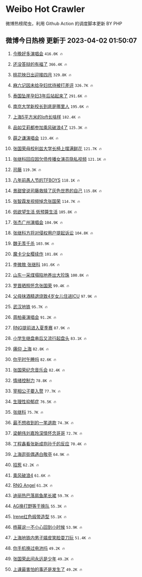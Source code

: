 # Weibo Hot Crawler 



微博热榜爬虫，利用 Github Action 的调度脚本更新 BY PHP 


## 微博今日热榜 更新于 2023-04-02 01:50:07 
1. [今晚好多演唱会](https://s.weibo.com/weibo?q=%E4%BB%8A%E6%99%9A%E5%A5%BD%E5%A4%9A%E6%BC%94%E5%94%B1%E4%BC%9A&t=31&band_rank=1&Refer=top) `416.0K 🔥` 

1. [还没答辩的有福了](https://s.weibo.com/weibo?q=%23%E8%BF%98%E6%B2%A1%E7%AD%94%E8%BE%A9%E7%9A%84%E6%9C%89%E7%A6%8F%E4%BA%86%23&t=31&band_rank=2&Refer=top) `366.4K 🔥` 

1. [桃花映日出迎接四月](https://s.weibo.com/weibo?q=%23%E6%A1%83%E8%8A%B1%E6%98%A0%E6%97%A5%E5%87%BA%E8%BF%8E%E6%8E%A5%E5%9B%9B%E6%9C%88%23&t=31&band_rank=3&Refer=top) `329.8K 🔥` 

1. [麻六记因未给孕妇优待被打差评](https://s.weibo.com/weibo?q=%23%E9%BA%BB%E5%85%AD%E8%AE%B0%E5%9B%A0%E6%9C%AA%E7%BB%99%E5%AD%95%E5%A6%87%E4%BC%98%E5%BE%85%E8%A2%AB%E6%89%93%E5%B7%AE%E8%AF%84%23&t=31&band_rank=4&Refer=top) `326.7K 🔥` 

1. [泰国坠崖孕妇3年后站起来了](https://s.weibo.com/weibo?q=%23%E6%B3%B0%E5%9B%BD%E5%9D%A0%E5%B4%96%E5%AD%95%E5%A6%873%E5%B9%B4%E5%90%8E%E7%AB%99%E8%B5%B7%E6%9D%A5%E4%BA%86%23&t=31&band_rank=5&Refer=top) `291.6K 🔥` 

1. [南京大学新校长到底是哪里人](https://s.weibo.com/weibo?q=%23%E5%8D%97%E4%BA%AC%E5%A4%A7%E5%AD%A6%E6%96%B0%E6%A0%A1%E9%95%BF%E5%88%B0%E5%BA%95%E6%98%AF%E5%93%AA%E9%87%8C%E4%BA%BA%23&t=31&band_rank=6&Refer=top) `195.6K 🔥` 

1. [上海5平方米的loft长啥样](https://s.weibo.com/weibo?q=%23%E4%B8%8A%E6%B5%B75%E5%B9%B3%E6%96%B9%E7%B1%B3%E7%9A%84loft%E9%95%BF%E5%95%A5%E6%A0%B7%23&t=31&band_rank=7&Refer=top) `182.4K 🔥` 

1. [品如艾莉都参加乘风破浪4了](https://s.weibo.com/weibo?q=%23%E5%93%81%E5%A6%82%E8%89%BE%E8%8E%89%E9%83%BD%E5%8F%82%E5%8A%A0%E4%B9%98%E9%A3%8E%E7%A0%B4%E6%B5%AA4%E4%BA%86%23&t=31&band_rank=8&Refer=top) `125.3K 🔥` 

1. [薛之谦演唱会](https://s.weibo.com/weibo?q=%E8%96%9B%E4%B9%8B%E8%B0%A6%E6%BC%94%E5%94%B1%E4%BC%9A&t=31&band_rank=9&Refer=top) `123.4K 🔥` 

1. [张国荣母校利兹大学长椅上摆满鲜花](https://s.weibo.com/weibo?q=%23%E5%BC%A0%E5%9B%BD%E8%8D%A3%E6%AF%8D%E6%A0%A1%E5%88%A9%E5%85%B9%E5%A4%A7%E5%AD%A6%E9%95%BF%E6%A4%85%E4%B8%8A%E6%91%86%E6%BB%A1%E9%B2%9C%E8%8A%B1%23&t=31&band_rank=10&Refer=top) `121.7K 🔥` 

1. [张继科回应因欠债传播女演员隐私视频](https://s.weibo.com/weibo?q=%23%E5%BC%A0%E7%BB%A7%E7%A7%91%E5%9B%9E%E5%BA%94%E5%9B%A0%E6%AC%A0%E5%80%BA%E4%BC%A0%E6%92%AD%E5%A5%B3%E6%BC%94%E5%91%98%E9%9A%90%E7%A7%81%E8%A7%86%E9%A2%91%23&t=31&band_rank=11&Refer=top) `121.1K 🔥` 

1. [司藤](https://s.weibo.com/weibo?q=%E5%8F%B8%E8%97%A4&t=31&band_rank=12&Refer=top) `119.3K 🔥` 

1. [八年前愚人节的TFBOYS](https://s.weibo.com/weibo?q=%23%E5%85%AB%E5%B9%B4%E5%89%8D%E6%84%9A%E4%BA%BA%E8%8A%82%E7%9A%84TFBOYS%23&t=31&band_rank=13&Refer=top) `118.1K 🔥` 

1. [景甜曾说司藤救赎了灰色世界的自己](https://s.weibo.com/weibo?q=%23%E6%99%AF%E7%94%9C%E6%9B%BE%E8%AF%B4%E5%8F%B8%E8%97%A4%E6%95%91%E8%B5%8E%E4%BA%86%E7%81%B0%E8%89%B2%E4%B8%96%E7%95%8C%E7%9A%84%E8%87%AA%E5%B7%B1%23&t=31&band_rank=14&Refer=top) `115.8K 🔥` 

1. [张智霖发视频悼念张国荣](https://s.weibo.com/weibo?q=%23%E5%BC%A0%E6%99%BA%E9%9C%96%E5%8F%91%E8%A7%86%E9%A2%91%E6%82%BC%E5%BF%B5%E5%BC%A0%E5%9B%BD%E8%8D%A3%23&t=31&band_rank=15&Refer=top) `114.7K 🔥` 

1. [低欲望生活 低预算生活](https://s.weibo.com/weibo?q=%E4%BD%8E%E6%AC%B2%E6%9C%9B%E7%94%9F%E6%B4%BB%20%E4%BD%8E%E9%A2%84%E7%AE%97%E7%94%9F%E6%B4%BB&t=31&band_rank=16&Refer=top) `105.8K 🔥` 

1. [张杰广州演唱会](https://s.weibo.com/weibo?q=%23%E5%BC%A0%E6%9D%B0%E5%B9%BF%E5%B7%9E%E6%BC%94%E5%94%B1%E4%BC%9A%23&t=31&band_rank=17&Refer=top) `104.9K 🔥` 

1. [张继科方将对侵权用户提起诉讼](https://s.weibo.com/weibo?q=%23%E5%BC%A0%E7%BB%A7%E7%A7%91%E6%96%B9%E5%B0%86%E5%AF%B9%E4%BE%B5%E6%9D%83%E7%94%A8%E6%88%B7%E6%8F%90%E8%B5%B7%E8%AF%89%E8%AE%BC%23&t=31&band_rank=18&Refer=top) `104.8K 🔥` 

1. [魏无羡千杀](https://s.weibo.com/weibo?q=%23%E9%AD%8F%E6%97%A0%E7%BE%A1%E5%8D%83%E6%9D%80%23&t=31&band_rank=19&Refer=top) `103.9K 🔥` 

1. [魔卡少女樱续作](https://s.weibo.com/weibo?q=%23%E9%AD%94%E5%8D%A1%E5%B0%91%E5%A5%B3%E6%A8%B1%E7%BB%AD%E4%BD%9C%23&t=31&band_rank=20&Refer=top) `101.8K 🔥` 

1. [李微敖 张继科](https://s.weibo.com/weibo?q=%E6%9D%8E%E5%BE%AE%E6%95%96%20%E5%BC%A0%E7%BB%A7%E7%A7%91&t=31&band_rank=21&Refer=top) `101.6K 🔥` 

1. [山东一采煤塌陷地养出大珍珠](https://s.weibo.com/weibo?q=%23%E5%B1%B1%E4%B8%9C%E4%B8%80%E9%87%87%E7%85%A4%E5%A1%8C%E9%99%B7%E5%9C%B0%E5%85%BB%E5%87%BA%E5%A4%A7%E7%8F%8D%E7%8F%A0%23&t=31&band_rank=22&Refer=top) `100.8K 🔥` 

1. [罗晋晒照怀念张国荣](https://s.weibo.com/weibo?q=%23%E7%BD%97%E6%99%8B%E6%99%92%E7%85%A7%E6%80%80%E5%BF%B5%E5%BC%A0%E5%9B%BD%E8%8D%A3%23&t=31&band_rank=23&Refer=top) `99.4K 🔥` 

1. [父母抹酒精退烧致4岁女儿住进ICU](https://s.weibo.com/weibo?q=%23%E7%88%B6%E6%AF%8D%E6%8A%B9%E9%85%92%E7%B2%BE%E9%80%80%E7%83%A7%E8%87%B44%E5%B2%81%E5%A5%B3%E5%84%BF%E4%BD%8F%E8%BF%9BICU%23&t=31&band_rank=24&Refer=top) `97.9K 🔥` 

1. [武汉地铁](https://s.weibo.com/weibo?q=%E6%AD%A6%E6%B1%89%E5%9C%B0%E9%93%81&t=31&band_rank=25&Refer=top) `95.7K 🔥` 

1. [周柏豪演唱会](https://s.weibo.com/weibo?q=%E5%91%A8%E6%9F%8F%E8%B1%AA%E6%BC%94%E5%94%B1%E4%BC%9A&t=31&band_rank=26&Refer=top) `91.2K 🔥` 

1. [RNG提前进入夏季赛](https://s.weibo.com/weibo?q=%23RNG%E6%8F%90%E5%89%8D%E8%BF%9B%E5%85%A5%E5%A4%8F%E5%AD%A3%E8%B5%9B%23&t=31&band_rank=27&Refer=top) `87.9K 🔥` 

1. [小学生继盘串后又流行起盘头](https://s.weibo.com/weibo?q=%23%E5%B0%8F%E5%AD%A6%E7%94%9F%E7%BB%A7%E7%9B%98%E4%B8%B2%E5%90%8E%E5%8F%88%E6%B5%81%E8%A1%8C%E8%B5%B7%E7%9B%98%E5%A4%B4%23&t=31&band_rank=28&Refer=top) `83.1K 🔥` 

1. [痛仰 上海](https://s.weibo.com/weibo?q=%E7%97%9B%E4%BB%B0%20%E4%B8%8A%E6%B5%B7&t=31&band_rank=29&Refer=top) `82.8K 🔥` 

1. [你平时午睡吗](https://s.weibo.com/weibo?q=%23%E4%BD%A0%E5%B9%B3%E6%97%B6%E5%8D%88%E7%9D%A1%E5%90%97%23&t=31&band_rank=30&Refer=top) `82.6K 🔥` 

1. [张国荣纪念音乐会](https://s.weibo.com/weibo?q=%E5%BC%A0%E5%9B%BD%E8%8D%A3%E7%BA%AA%E5%BF%B5%E9%9F%B3%E4%B9%90%E4%BC%9A&t=31&band_rank=31&Refer=top) `82.4K 🔥` 

1. [情绪控制力](https://s.weibo.com/weibo?q=%E6%83%85%E7%BB%AA%E6%8E%A7%E5%88%B6%E5%8A%9B&t=31&band_rank=32&Refer=top) `78.8K 🔥` 

1. [宰相公子要入赘](https://s.weibo.com/weibo?q=%23%E5%AE%B0%E7%9B%B8%E5%85%AC%E5%AD%90%E8%A6%81%E5%85%A5%E8%B5%98%23&t=31&band_rank=33&Refer=top) `77.7K 🔥` 

1. [生理性抑郁症](https://s.weibo.com/weibo?q=%23%E7%94%9F%E7%90%86%E6%80%A7%E6%8A%91%E9%83%81%E7%97%87%23&t=31&band_rank=34&Refer=top) `76.5K 🔥` 

1. [张继科](https://s.weibo.com/weibo?q=%E5%BC%A0%E7%BB%A7%E7%A7%91&t=31&band_rank=35&Refer=top) `75.7K 🔥` 

1. [最不想收到的一笔退款](https://s.weibo.com/weibo?q=%23%E6%9C%80%E4%B8%8D%E6%83%B3%E6%94%B6%E5%88%B0%E7%9A%84%E4%B8%80%E7%AC%94%E9%80%80%E6%AC%BE%23&t=31&band_rank=36&Refer=top) `74.3K 🔥` 

1. [梁朝伟刘嘉玲深情怀念哥哥](https://s.weibo.com/weibo?q=%23%E6%A2%81%E6%9C%9D%E4%BC%9F%E5%88%98%E5%98%89%E7%8E%B2%E6%B7%B1%E6%83%85%E6%80%80%E5%BF%B5%E5%93%A5%E5%93%A5%23&t=31&band_rank=37&Refer=top) `72.7K 🔥` 

1. [丁程鑫看张新成抱孙千的反应](https://s.weibo.com/weibo?q=%23%E4%B8%81%E7%A8%8B%E9%91%AB%E7%9C%8B%E5%BC%A0%E6%96%B0%E6%88%90%E6%8A%B1%E5%AD%99%E5%8D%83%E7%9A%84%E5%8F%8D%E5%BA%94%23&t=31&band_rank=38&Refer=top) `70.4K 🔥` 

1. [上海逛街偶遇白敬亭](https://s.weibo.com/weibo?q=%23%E4%B8%8A%E6%B5%B7%E9%80%9B%E8%A1%97%E5%81%B6%E9%81%87%E7%99%BD%E6%95%AC%E4%BA%AD%23&t=31&band_rank=39&Refer=top) `64.9K 🔥` 

1. [招惹](https://s.weibo.com/weibo?q=%E6%8B%9B%E6%83%B9&t=31&band_rank=40&Refer=top) `62.2K 🔥` 

1. [乘风破浪4](https://s.weibo.com/weibo?q=%E4%B9%98%E9%A3%8E%E7%A0%B4%E6%B5%AA4&t=31&band_rank=41&Refer=top) `61.6K 🔥` 

1. [RNG Angel](https://s.weibo.com/weibo?q=RNG%20Angel&t=31&band_rank=42&Refer=top) `61.2K 🔥` 

1. [迪丽热巴落肩鱼尾长裙](https://s.weibo.com/weibo?q=%23%E8%BF%AA%E4%B8%BD%E7%83%AD%E5%B7%B4%E8%90%BD%E8%82%A9%E9%B1%BC%E5%B0%BE%E9%95%BF%E8%A3%99%23&t=31&band_rank=43&Refer=top) `59.7K 🔥` 

1. [AG换打野等于换队](https://s.weibo.com/weibo?q=%23AG%E6%8D%A2%E6%89%93%E9%87%8E%E7%AD%89%E4%BA%8E%E6%8D%A2%E9%98%9F%23&t=31&band_rank=44&Refer=top) `55.3K 🔥` 

1. [Irene红色缎带造型](https://s.weibo.com/weibo?q=%23Irene%E7%BA%A2%E8%89%B2%E7%BC%8E%E5%B8%A6%E9%80%A0%E5%9E%8B%23&t=31&band_rank=45&Refer=top) `55.1K 🔥` 

1. [杨幂说一不小心回到小时候](https://s.weibo.com/weibo?q=%23%E6%9D%A8%E5%B9%82%E8%AF%B4%E4%B8%80%E4%B8%8D%E5%B0%8F%E5%BF%83%E5%9B%9E%E5%88%B0%E5%B0%8F%E6%97%B6%E5%80%99%23&t=31&band_rank=46&Refer=top) `53.9K 🔥` 

1. [上海地铁内男子嬉皮笑脸耍刀玩](https://s.weibo.com/weibo?q=%23%E4%B8%8A%E6%B5%B7%E5%9C%B0%E9%93%81%E5%86%85%E7%94%B7%E5%AD%90%E5%AC%89%E7%9A%AE%E7%AC%91%E8%84%B8%E8%80%8D%E5%88%80%E7%8E%A9%23&t=31&band_rank=47&Refer=top) `51.4K 🔥` 

1. [你手机换过电池吗](https://s.weibo.com/weibo?q=%23%E4%BD%A0%E6%89%8B%E6%9C%BA%E6%8D%A2%E8%BF%87%E7%94%B5%E6%B1%A0%E5%90%97%23&t=31&band_rank=48&Refer=top) `49.2K 🔥` 

1. [张国荣此间永远是少年](https://s.weibo.com/weibo?q=%23%E5%BC%A0%E5%9B%BD%E8%8D%A3%E6%AD%A4%E9%97%B4%E6%B0%B8%E8%BF%9C%E6%98%AF%E5%B0%91%E5%B9%B4%23&t=31&band_rank=49&Refer=top) `49.2K 🔥` 

1. [上课最害怕的事还是发生了](https://s.weibo.com/weibo?q=%23%E4%B8%8A%E8%AF%BE%E6%9C%80%E5%AE%B3%E6%80%95%E7%9A%84%E4%BA%8B%E8%BF%98%E6%98%AF%E5%8F%91%E7%94%9F%E4%BA%86%23&t=31&band_rank=50&Refer=top) `49.2K 🔥` 

